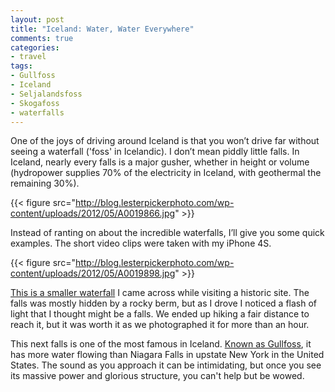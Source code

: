 ```yaml
---
layout: post
title: "Iceland: Water, Water Everywhere"
comments: true
categories:
- travel
tags:
- Gullfoss
- Iceland
- Seljalandsfoss
- Skogafoss
- waterfalls
---
```

One of the joys of driving around Iceland is that you won’t drive far without seeing a waterfall ('foss' in Icelandic). I don’t mean piddly little falls. In Iceland, nearly every falls is a major gusher, whether in height or volume (hydropower supplies 70% of the electricity in Iceland, with geothermal the remaining 30%).

{{< figure src="http://blog.lesterpickerphoto.com/wp-content/uploads/2012/05/A0019866.jpg" >}}

Instead of ranting on about the incredible waterfalls, I’ll give you some quick examples. The short video clips were taken with my iPhone 4S.

{{< figure src="http://blog.lesterpickerphoto.com/wp-content/uploads/2012/05/A0019898.jpg" >}}

<a href="http://youtu.be/wrxp8M7oSQo">This is a smaller waterfall</a> I came across while visiting a historic site. The falls was mostly hidden by a rocky berm, but as I drove I noticed a flash of light that I thought might be a falls. We ended up hiking a fair distance to reach it, but it was worth it as we photographed it for more than an hour.

This next falls is one of the most famous in Iceland. <a href="http://youtu.be/PwQcdioEJbs">Known as Gullfoss</a>, it has more water flowing than Niagara Falls in upstate New York in the United States. The sound as you approach it can be intimidating, but once you see its massive power and glorious structure, you can't help but be wowed.